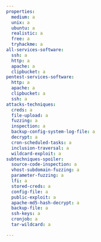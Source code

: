 ```yaml
---
properties:
  medium: a
  unix: a
  ubuntu: a
  realistic: a
  free: a
  tryhackme: a
all-services-software:
  ssh: a
  http: a
  apache: a
  clipbucket: a
pentest-services-software:
  http: a
  apache: a
  clipbucket: a
  ssh: a
attacks-techniques:
  creds: a
  file-upload: a
  fuzzing: a
  inspection: a
  backup-config-system-log-file: a
  decrypt: a
  cron-scheduled-tasks: a
  inclusion-traversal: a
  wildcard-exploit: a
subtechniques-spoiler:
  source-code-inspection: a
  vhost-subdomain-fuzzing: a
  parameter-fuzzing: a
  lfi: a
  stored-creds: a
  config-file: a
  public-exploit: a
  apache-md5-hash-decrypt: a
  backup-file: a
  ssh-keys: a
  cronjob: a
  tar-wildcard: a

---
```

